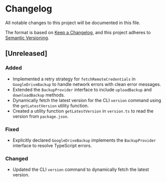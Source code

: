 # Changelog

All notable changes to this project will be documented in this file.

The format is based on [Keep a Changelog](https://keepachangelog.com/en/1.0.0/),
and this project adheres to [Semantic Versioning](https://semver.org/spec/v2.0.0.html).

## [Unreleased]

### Added
- Implemented a retry strategy for `fetchRemoteCredentials` in `GoogleDriveBackup` to handle network errors with clean error messages.
- Extended the `BackupProvider` interface to include `uploadBackup` and `downloadBackup` methods.
- Dynamically fetch the latest version for the CLI `version` command using the `getLatestVersion` utility function.
- Created a utility function `getLatestVersion` in `version.ts` to read the version from `package.json`.

### Fixed
- Explicitly declared `GoogleDriveBackup` implements the `BackupProvider` interface to resolve TypeScript errors.

### Changed
- Updated the CLI `version` command to dynamically fetch the latest version.